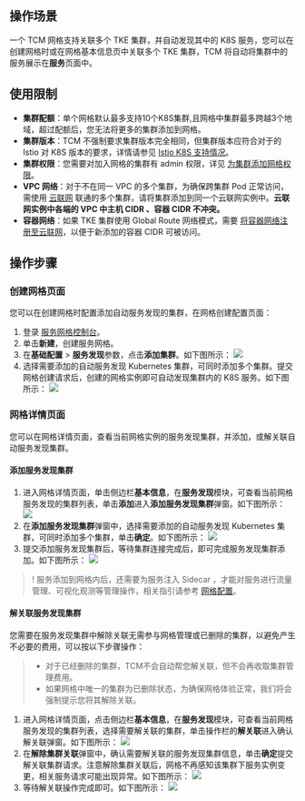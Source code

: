## 操作场景
一个 TCM 网格支持关联多个 TKE 集群，并自动发现其中的 K8S 服务，您可以在创建网格时或在网格基本信息页中关联多个 TKE 集群，TCM 将自动将集群中的服务展示在**服务**页面中。

## 使用限制

- **集群配额**：单个网格默认最多支持10个K8S集群,且网格中集群最多跨越3个地域，超过配额后，您无法将更多的集群添加到网格。
- **集群版本**：TCM 不强制要求集群版本完全相同，但集群版本应符合对于的 Istio 对 K8S 版本的要求，详情请参见 [Istio K8S 支持情况](https://istio.io/latest/docs/releases/supported-releases/)。
- **集群权限**：您需要对加入网格的集群有 admin 权限，详见 [为集群添加网格权限](https://intl.cloud.tencent.com/document/product/1152/47498)。
- **VPC 网络**：对于不在同一 VPC 的多个集群，为确保跨集群 Pod 正常访问，需使用 [云联网](https://intl.cloud.tencent.com/document/product/1003) 联通的多个集群，请将集群添加到同一个云联网实例中。**云联网实例中各端的 VPC 中主机 CIDR 、容器  CIDR 不冲突。**
- **容器网络**：如果 TKE 集群使用 Global Route 网络模式，需要 [将容器网络注册至云联网](https://intl.cloud.tencent.com/document/product/457/43391)，以便于新添加的容器 CIDR 可被访问。

## 操作步骤

### 创建网格页面

您可以在创建网格时配置添加自动服务发现的集群，在网格创建配置页面：

1. 登录 [服务网格控制台](https://console.cloud.tencent.com/tke2/mesh)。
2. 单击**新建**，创建服务网格。
3. 在**基础配置** > **服务发现**参数，点击**添加集群**。如下图所示：
![](https://qcloudimg.tencent-cloud.cn/raw/0745016518ee57b5ea8dbd57b8785707.png)
4. 选择需要添加的自动服务发现 Kubernetes 集群，可同时添加多个集群。提交网格创建请求后，创建的网格实例即可自动发现集群内的 K8S 服务。如下图所示：
![](https://qcloudimg.tencent-cloud.cn/raw/a33986c5e45e4ec30ee9c190a150389e.png)

### 网格详情页面

您可以在网格详情页面，查看当前网格实例的服务发现集群，并添加，或解关联自动服务发现集群。

#### 添加服务发现集群

1. 进入网格详情页面，单击侧边栏**基本信息**，在**服务发现**模块，可查看当前网格服务发现的集群列表，单击**添加**进入**添加服务发现集群**弹窗。如下图所示：
![](https://qcloudimg.tencent-cloud.cn/raw/e013c234609672a45dd0092ec30110c0.png)
2. 在**添加服务发现集群**弹窗中，选择需要添加的自动服务发现 Kubernetes 集群，可同时添加多个集群，单击**确定**。如下图所示：
![](https://qcloudimg.tencent-cloud.cn/raw/2e823aa6a27980ff379f80f2ef1e4938.png)
3. 提交添加服务发现集群后，等待集群连接完成后，即可完成服务发现集群添加。如下图所示：
![](https://qcloudimg.tencent-cloud.cn/raw/0038fb53797ac76cedc77a3f361193d1.png)

>! 服务添加到网格内后，还需要为服务注入 Sidecar ，才能对服务进行流量管理、可视化观测等管理操作，相关指引请参考 [网格配置](https://intl.cloud.tencent.com/document/product/1152/47464)。

#### 解关联服务发现集群

您需要在服务发现集群中解除关联无需参与网格管理或已删除的集群，以避免产生不必要的费用，可以按以下步骤操作：

> * 对于已经删除的集群，TCM不会自动帮您解关联，但不会再收取集群管理费用。
> * 如果网格中唯一的集群为已删除状态，为确保网格体验正常，我们将会强制提示您将其解除关联。

1. 进入网格详情页面，点击侧边栏**基本信息**，在**服务发现**模块，可查看当前网格服务发现的集群列表，选择需要解关联的集群，单击操作栏的**解关联**进入确认解关联弹窗。如下图所示：
![](https://qcloudimg.tencent-cloud.cn/raw/fe93df9f6243c49f569e69af3e74d596.png)
2. 在**解除集群关联**弹窗中，确认需要解关联的服务发现集群信息，单击**确定**提交解关联集群请求。注意解除集群关联后，网格不再感知该集群下服务实例变更，相关服务请求可能出现异常。如下图所示：
![](https://qcloudimg.tencent-cloud.cn/raw/f83a46ebd775d3003e788e3db0646fa3.png)
3. 等待解关联操作完成即可。如下图所示：
![](https://qcloudimg.tencent-cloud.cn/raw/d5134f39d5e9bcf4e6b2149b1caffeee.png)
